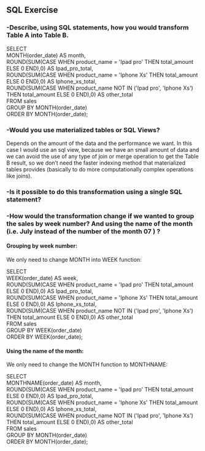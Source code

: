 
## SQL Exercise

### -Describe, using SQL statements, how you would transform Table A into Table B. 

SELECT <br>
MONTH(order_date) AS month, <br>
ROUND(SUM(CASE WHEN product_name = 'Ipad pro' THEN total_amount ELSE 0 END),0) AS Ipad_pro_total, <br>
ROUND(SUM(CASE WHEN product_name = 'Iphone Xs' THEN total_amount ELSE 0 END),0) AS Iphone_xs_total, <br>
ROUND(SUM(CASE WHEN product_name NOT IN ('Ipad pro', 'Iphone Xs') THEN total_amount ELSE 0 END),0) AS other_total <br>
FROM sales <br>
GROUP BY MONTH(order_date) <br>
ORDER BY MONTH(order_date);

### -Would you use materialized tables or SQL Views? 

Depends on the amount of the data and the performance we want. In this case I would use an sql view, because we have an small amount of data and we can avoid the use of any type of join or merge operation to get the Table B result, so we don’t need the faster indexing method that materialized tables provides (basically to do more computationally complex operations like joins).

### -Is it possible to do this transformation using a single SQL statement? 



### -How would the transformation change if we wanted to group the sales by week number? And using the name of the month (i.e. July instead of the number of the month 07 ) ?

#### Grouping by week number:

We only need to change MONTH into WEEK function:

SELECT <br>
WEEK(order_date) AS week, <br>
ROUND(SUM(CASE WHEN product_name = 'Ipad pro' THEN total_amount ELSE 0 END),0) AS Ipad_pro_total, <br>
ROUND(SUM(CASE WHEN product_name = 'Iphone Xs' THEN total_amount ELSE 0 END),0) AS Iphone_xs_total, <br>
ROUND(SUM(CASE WHEN product_name NOT IN ('Ipad pro', 'Iphone Xs') THEN total_amount ELSE 0 END),0) AS other_total <br>
FROM sales <br>
GROUP BY WEEK(order_date) <br>
ORDER BY WEEK(order_date);

#### Using the name of the month:

We only need to change the MONTH function to MONTHNAME:

SELECT <br>
MONTHNAME(order_date) AS month, <br>
ROUND(SUM(CASE WHEN product_name = 'Ipad pro' THEN total_amount ELSE 0 END),0) AS Ipad_pro_total, <br>
ROUND(SUM(CASE WHEN product_name = 'Iphone Xs' THEN total_amount ELSE 0 END),0) AS Iphone_xs_total, <br>
ROUND(SUM(CASE WHEN product_name NOT IN ('Ipad pro', 'Iphone Xs') THEN total_amount ELSE 0 END),0) AS other_total <br>
FROM sales <br>
GROUP BY MONTH(order_date) <br>
ORDER BY MONTH(order_date);


